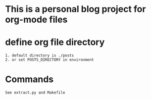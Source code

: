 # This is a personal blog project for org-mode files

# define org file directory

    1. default directory is ./posts
    2. or set POSTS_DIRECTORY in environment

# Commands

    See extract.py and Makefile
